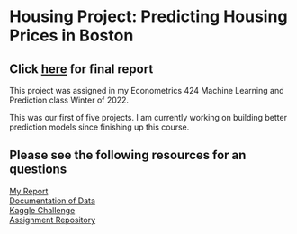 # Housing Project: Predicting Housing Prices in Boston
## Click [here](https://raw.githack.com/cyrustadjiki/Housing-Project/master/R/Housing-Project.html) for final report

This project was assigned in my Econometrics 424 Machine Learning and Prediction class Winter of 2022.   

This was our first of five projects. I am currently working on building better prediction models since finishing up this course. 

## Please see the following resources for an questions  
[My Report](https://raw.githack.com/cyrustadjiki/Housing-Project/master/R/Housing-Project.html)  
[Documentation of Data](https://raw.githack.com/cyrustadjiki/Housing-Project/master/data/data_description.txt)  
[Kaggle Challenge](https://www.kaggle.com/c/house-prices-advanced-regression-techniques/)  
[Assignment Repository](https://github.com/edrubin/EC524W22/tree/master/projects/project-000)  
